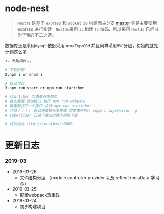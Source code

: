 # node-nest

> `NestJs` 是基于 `express` 和 `scoket.io` 构建而主分支 [master](https://github.com/CoderRui/node-express/tree/node-nest) 则是主要使用 express 进行构建，`NestJs`采用 `js` 构建 `ts` 编码，所以采用 `NestJs` 已经成为了我的不二之选。  

数据库还是采用`mysql` 依旧采用 `orm/TypeORM` 并且同样采用`MVC`分层，初始的就先计划这么多 

```bash
1. 克隆项目。。。  

# 下载依赖
2.npm i or cnpm i  

# 启动项目
3.npm run start or npm run start:hmr

# start:hmr 为重载开发模式 
# 首先需要 启动窗口 执行 npm run webpack 
# 再重新打开一个窗口 执行 npm run start:hmr
# 注意！！！！ 启动热重载开发模式 需要事先执行 cnpm i supervisor -g 
# supervisor 已经下载过的就不用再下载

# 访问地址 http://localhost:3000
```
# 更新日志
### 2019-03
- 2019-03-26
    - 文件结构分层 （module controller provider 以及 reflect metaData 学习 😡）
- 2019-03-25
    - 配置webpack热重载
- 2019-03-24
    - 初步构建项目

